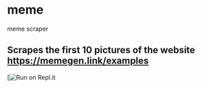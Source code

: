 # meme
meme scraper
## Scrapes the first 10 pictures of the website https://memegen.link/examples

[![Run on Repl.it](https://repl.it/join/jktonlvm-fehol)
